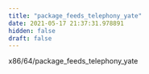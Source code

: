 ```yaml
---
title: "package_feeds_telephony_yate"
date: 2021-05-17 21:37:31.978891
hidden: false
draft: false
---
```


x86/64/package_feeds_telephony_yate

